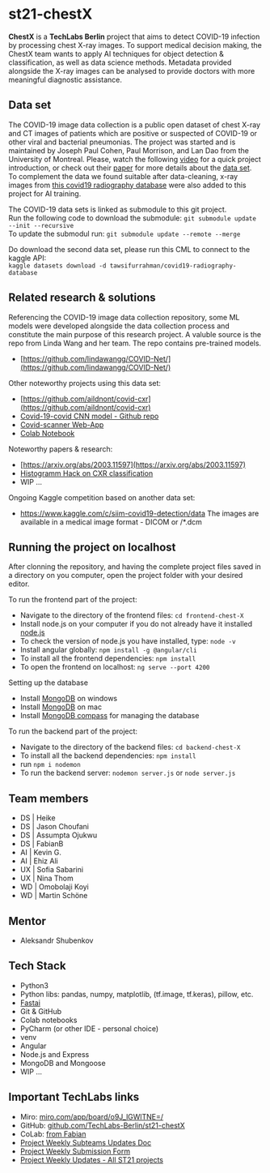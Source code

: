# st21-chestX
<b>ChestX</b> is a <b>TechLabs Berlin</b> project that aims to detect COVID-19 infection by processing chest X-ray images. To support medical decision making, the ChestX team wants to apply AI techniques for object detection & classification, as well as data science methods. Metadata provided alongside the X-ray images can be analysed to provide doctors with more meaningful diagnostic assistance.

## Data set
The COVID-19 image data collection is a public open dataset of chest X-ray and CT images of patients which are positive or suspected of COVID-19 or other viral and bacterial pneumonias. The project was started and is maintained by Joseph Paul Cohen, Paul Morrison, and Lan Dao from the University of Montreal.
Please, watch the following [video](https://www.youtube.com/watch?v=ineWmqfelEQ) for a quick project introduction, or check out their [paper](https://arxiv.org/abs/2003.11597) for more details about the [data set](https://github.com/ieee8023/covid-chestxray-dataset). <br> To complement the data we found suitable after data-cleaning, x-ray images from [this covid19 radiography database](https://www.kaggle.com/tawsifurrahman/covid19-radiography-database) were also added to this project for AI training. 

The COVID-19 data sets is linked as submodule to this git project. <br>Run the following code to download the submodule:
```git submodule update --init --recursive```
<br>To update the submodul run:
```git submodule update --remote --merge```

Do download the second data set, please run this CML to connect to the kaggle API:<br>
```kaggle datasets download -d tawsifurrahman/covid19-radiography-database```

## Related research & solutions 
Referencing the COVID-19 image data collection repository, some ML models were developed alongside the data collection process and constitute the main purpose of this research project. A valuble source is the repo from Linda Wang and her team. The repo contains pre-trained models.
- [https://github.com/lindawangg/COVID-Net/](https://github.com/lindawangg/COVID-Net/)

Other noteworthy projects using this data set:
- [https://github.com/aildnont/covid-cxr](https://github.com/aildnont/covid-cxr)
- [Covid-19-covid CNN model - Github repo](https://github.com/Thehunk1206/Covid-19-covidcnn)
- [Covid-scanner Web-App](https://covid-scanner.herokuapp.com/)
- [Colab Notebook](https://colab.research.google.com/drive/1A-gIZ6Xp-eh2b4CGS6BHH7-OgZtyjeP2)

Noteworthy papers & research:
- [https://arxiv.org/abs/2003.11597](https://arxiv.org/abs/2003.11597)
- [Histogramm Hack on CXR classification](https://melaniesoek0120.medium.com/covid-19-hack-chest-x-ray-image-classification-with-neural-network-59cd031e9b0d)
- WIP ...

Ongoing Kaggle competition based on another data set:
- https://www.kaggle.com/c/siim-covid19-detection/data
The images are available in a medical image format - DICOM or /*.dcm

## Running the project on localhost
After clonning the repository, and having the complete project files saved in a directory on you computer, open the project folder with your desired editor.

To run the frontend part of the project:
- Navigate to the directory of the frontend files: ```cd frontend-chest-X```
- Install node.js on your computer if you do not already have it installed [node.js](https://nodejs.org/en/)
- To check the version of node.js you have installed, type: ```node -v```
- Install angular globally: ```npm install -g @angular/cli```
- To install all the frontend dependencies: ```npm install```
- To open the frontend on localhost: ```ng serve --port 4200```

Setting up the database 
- Install [MongoDB](https://zarkom.net/blogs/how-to-install-mongodb-for-development-in-windows-3328) on windows
- Install [MongoDB](https://docs.mongodb.com/manual/tutorial/install-mongodb-on-os-x/) on mac
- Install [MongoDB compass](https://www.mongodb.com/try/download/compass) for managing the database

To run the backend part of the project:
- Navigate to the directory of the backend files: ```cd backend-chest-X```
- To install all the backend dependencies: ```npm install```
- run ```npm i nodemon```
- To run the backend server: ```nodemon server.js``` or ```node server.js```

## Team members
- DS | Heike
- DS | Jason Choufani
- DS | Assumpta Ojukwu
- DS | FabianB
- AI | Kevin G.
- AI | Ehiz Ali
- UX | Sofia Sabarini
- UX | Nina Thom
- WD | Omobolaji Koyi
- WD | Martin Schöne

## Mentor
- Aleksandr Shubenkov

## Tech Stack

- Python3
- Python libs: pandas, numpy, matplotlib, (tf.image, tf.keras), pillow, etc.
- [Fastai](https://www.fast.ai/)
- Git & GitHub
- Colab notebooks
- PyCharm (or other IDE - personal choice)
- venv
- Angular
- Node.js and Express
- MongoDB and Mongoose
- WIP ...

## Important TechLabs links
- Miro: [miro.com/app/board/o9J_lGWlTNE=/](miro.com/app/board/o9J_lGWlTNE=/)
- GitHub: [github.com/TechLabs-Berlin/st21-chestX](github.com/TechLabs-Berlin/st21-chestX)
- CoLab: [from Fabian](https://colab.research.google.com/drive/1K3VODIYNN8ormpYs7UDluaWCloU6Mpn0?authuser=1#scrollTo=dtsd3u3oE5Tg)
- [Project Weekly Subteams Updates Doc](https://docs.google.com/document/d/1TkIcdisPCkTXx0eKFZnw-JZAVFeyc5wFi7jbVkmOwUY/edit)
- [Project Weekly Submission Form](https://techlabsorg.typeform.com/to/m9cEYlR6)
- [Project Weekly Updates - All ST21 projects](https://www.notion.so/techlabs/Project-Weekly-Updates-ST21-dfb52c9064ad44dc945613e4b66f7ae1)
